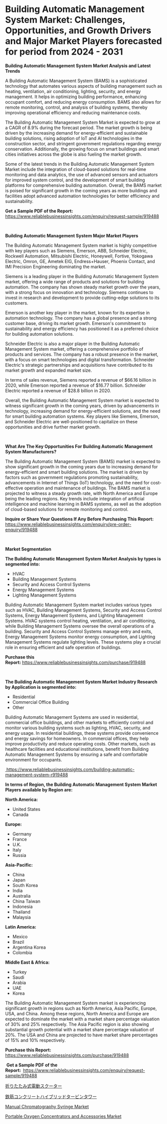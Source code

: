 <p><h1>Building Automatic Management System Market: Challenges, Opportunities, and Growth Drivers and Major Market Players forecasted for period from 2024 - 2031</h1></p><p><strong>Building Automatic Management System Market Analysis and Latest Trends</strong></p>
<p><p>A Building Automatic Management System (BAMS) is a sophisticated technology that automates various aspects of building management such as heating, ventilation, air conditioning, lighting, security, and energy management. It helps in optimizing building performance, enhancing occupant comfort, and reducing energy consumption. BAMS also allows for remote monitoring, control, and analysis of building systems, thereby improving operational efficiency and reducing maintenance costs.</p><p>The Building Automatic Management System Market is expected to grow at a CAGR of 8.9% during the forecast period. The market growth is being driven by the increasing demand for energy-efficient and sustainable building solutions, rising adoption of IoT and AI technologies in the construction sector, and stringent government regulations regarding energy conservation. Additionally, the growing focus on smart buildings and smart cities initiatives across the globe is also fueling the market growth.</p><p>Some of the latest trends in the Building Automatic Management System Market include the integration of cloud-based solutions for real-time monitoring and data analytics, the use of advanced sensors and actuators for improved system control, and the development of smart building platforms for comprehensive building automation. Overall, the BAMS market is poised for significant growth in the coming years as more buildings and facilities adopt advanced automation technologies for better efficiency and sustainability.</p></p>
<p><strong>Get a Sample PDF of the Report:&nbsp;</strong> <a href="https://www.reliablebusinessinsights.com/enquiry/request-sample/919488">https://www.reliablebusinessinsights.com/enquiry/request-sample/919488</a></p>
<p>&nbsp;</p>
<p><strong>Building Automatic Management System Major Market Players</strong></p>
<p><p>The Building Automatic Management System market is highly competitive with key players such as Siemens, Emerson, ABB, Schneider Electric, Rockwell Automation, Mitsubishi Electric, Honeywell, Fortive, Yokogawa Electric, Omron, GE, Ametek EIG, Endress+Hauser, Phoenix Contact, and IMI Precision Engineering dominating the market.</p><p>Siemens is a leading player in the Building Automatic Management System market, offering a wide range of products and solutions for building automation. The company has shown steady market growth over the years, with a strong focus on innovation and technology. Siemens continues to invest in research and development to provide cutting-edge solutions to its customers.</p><p>Emerson is another key player in the market, known for its expertise in automation technology. The company has a global presence and a strong customer base, driving its market growth. Emerson's commitment to sustainability and energy efficiency has positioned it as a preferred choice for building automation solutions.</p><p>Schneider Electric is also a major player in the Building Automatic Management System market, offering a comprehensive portfolio of products and services. The company has a robust presence in the market, with a focus on smart technologies and digital transformation. Schneider Electric's strategic partnerships and acquisitions have contributed to its market growth and expanded market size.</p><p>In terms of sales revenue, Siemens reported a revenue of $66.16 billion in 2020, while Emerson reported a revenue of $16.77 billion. Schneider Electric reported a revenue of $28.8 billion in 2020.</p><p>Overall, the Building Automatic Management System market is expected to witness significant growth in the coming years, driven by advancements in technology, increasing demand for energy-efficient solutions, and the need for smart building automation systems. Key players like Siemens, Emerson, and Schneider Electric are well-positioned to capitalize on these opportunities and drive further market growth.</p></p>
<p>&nbsp;</p>
<p><strong>What Are The Key Opportunities For Building Automatic Management System Manufacturers?</strong></p>
<p><p>The Building Automatic Management System (BAMS) market is expected to show significant growth in the coming years due to increasing demand for energy-efficient and smart building solutions. The market is driven by factors such as government regulations promoting sustainability, advancements in Internet of Things (IoT) technology, and the need for cost-effective operation and maintenance of buildings. The BAMS market is projected to witness a steady growth rate, with North America and Europe being the leading regions. Key trends include integration of artificial intelligence and machine learning in BAMS systems, as well as the adoption of cloud-based solutions for remote monitoring and control.</p></p>
<p><strong>Inquire or Share Your Questions If Any Before Purchasing This Report:</strong> <a href="https://www.reliablebusinessinsights.com/enquiry/pre-order-enquiry/919488">https://www.reliablebusinessinsights.com/enquiry/pre-order-enquiry/919488</a></p>
<p>&nbsp;</p>
<p><strong>Market Segmentation</strong></p>
<p><strong>The Building Automatic Management System Market Analysis by types is segmented into:</strong></p>
<p><ul><li>HVAC</li><li>Building Management Systems</li><li>Security and Access Control Systems</li><li>Energy Management Systems</li><li>Lighting Management Systems</li></ul></p>
<p><p>Building Automatic Management System market includes various types such as HVAC, Building Management Systems, Security and Access Control Systems, Energy Management Systems, and Lighting Management Systems. HVAC systems control heating, ventilation, and air conditioning, while Building Management Systems oversee the overall operations of a building. Security and Access Control Systems manage entry and exits, Energy Management Systems monitor energy consumption, and Lighting Management Systems regulate lighting levels. These systems play a crucial role in ensuring efficient and safe operation of buildings.</p></p>
<p><strong>Purchase this Report:&nbsp;</strong><a href="https://www.reliablebusinessinsights.com/purchase/919488">https://www.reliablebusinessinsights.com/purchase/919488</a></p>
<p>&nbsp;</p>
<p><strong>The Building Automatic Management System Market Industry Research by Application is segmented into:</strong></p>
<p><ul><li>Residential</li><li>Commercial Office Building</li><li>Other</li></ul></p>
<p><p>Building Automatic Management Systems are used in residential, commercial office buildings, and other markets to efficiently control and monitor various building systems such as lighting, HVAC, security, and energy usage. In residential buildings, these systems provide convenience and energy savings for homeowners. In commercial offices, they help improve productivity and reduce operating costs. Other markets, such as healthcare facilities and educational institutions, benefit from Building Automatic Management Systems by ensuring a safe and comfortable environment for occupants.</p></p>
<p><a href="https://www.reliablebusinessinsights.com/building-automatic-management-system-r919488">&nbsp;https://www.reliablebusinessinsights.com/building-automatic-management-system-r919488</a></p>
<p><strong>In terms of Region, the Building Automatic Management System Market Players available by Region are:</strong></p>
<p>
    <p> <strong> North America: </strong>
        <ul>
            <li>United States</li>
            <li>Canada</li>
        </ul>
        </p> 
    <p> <strong> Europe: </strong>
        <ul>
            <li>Germany</li>
            <li>France</li>
            <li>U.K.</li>
            <li>Italy</li>
            <li>Russia</li>
        </ul>
        </p> 
    <p> <strong> Asia-Pacific: </strong>
        <ul>
            <li>China</li>
            <li>Japan</li>
            <li>South Korea</li>
            <li>India</li>
            <li>Australia</li>
            <li>China Taiwan</li>
            <li>Indonesia</li>
            <li>Thailand</li>
            <li>Malaysia</li>
        </ul>
        </p> 
    <p> <strong> Latin America: </strong>
        <ul>
            <li>Mexico</li>
            <li>Brazil</li>
            <li>Argentina Korea</li>
            <li>Colombia</li>
        </ul>
        </p> 
    <p> <strong> Middle East & Africa: </strong>
        <ul>
            <li>Turkey</li>
            <li>Saudi</li>
            <li>Arabia</li>
            <li>UAE</li>
            <li>Korea</li>
        </ul>
    </p>
    </p>
<p><p>The Building Automatic Management System market is experiencing significant growth in regions such as North America, Asia Pacific, Europe, USA, and China. Among these regions, North America and Europe are expected to dominate the market with a market share percentage valuation of 30% and 25% respectively. The Asia Pacific region is also showing substantial growth potential with a market share percentage valuation of 20%. The USA and China are projected to have market share percentages of 15% and 10% respectively.</p></p>
<p><strong>Purchase this Report: </strong><a href="https://www.reliablebusinessinsights.com/purchase/919488">https://www.reliablebusinessinsights.com/purchase/919488</a></p>
<p>&nbsp;<strong>Get a Sample PDF of the Report:&nbsp;&nbsp;</strong><a href="https://www.reliablebusinessinsights.com/enquiry/request-sample/919488">https://www.reliablebusinessinsights.com/enquiry/request-sample/919488</a></p>
<p><strong></strong></p>
<p><p><a href="https://github.com/JoanaNitzsche/Market-Research-Report-List-1/blob/main/9799261175528.md">折りたたみ式電動スクーター</a></p><p><a href="https://github.com/LenoraKris2023/Market-Research-Report-List-1/blob/main/3951986175527.md">鉄筋コンクリートハイブリッドタービンタワー</a></p><p><a href="https://github.com/cecuraprangm/Market-Research-Report-List-3/blob/main/manual-chromatography-syringe-market.md">Manual Chromatography Syringe Market</a></p><p><a href="https://github.com/fiixsa/Market-Research-Report-List-3/blob/main/portable-oxygen-concentrators-and-accessories-market.md">Portable Oxygen Concentrators and Accessories Market</a></p></p>